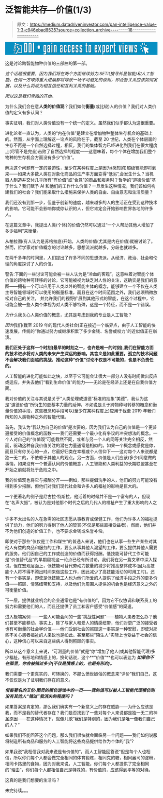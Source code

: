 # 泛智能共存—价值(1/3)

> 原文：<https://medium.datadriveninvestor.com/pan-intelligence-value-1-3-c946ebad8535?source=collection_archive---------18----------------------->

[![](img/ff548bf64d7807fcfadcf8fe6f2a539f.png)](http://www.track.datadriveninvestor.com/1B9E)

这是讨论跨智能物种价值的三部曲的第一部。

*这个话题很重要，因为我们将在两个方面继续努力:SETI(搜寻外星智能)和人工智能。任何一方取得重大进展都将导致一场不可避免的谈判，即泛智关系应该如何发展，以及什么将成为相互信任和互利关系的基础。*

*所以这是我们卑微的开始。*

为什么我们会在意**人类的价值观**？我们如何**衡量**(或比较)人的价值？我们对人类价值的定义有多认同？

事实证明，我们对人类价值没有一个统一的定义。虽然我们似乎都认为这很重要。

进化论者一直认为，人类的“内在价值”是建立在增加物种整体生存机会的基础上的。然而，从字面上理解这一论点的风险在于，截至 20 世纪，人类在个体层面的生存不再是一个自然选择过程，相反，我们的集体智力已经进化到我们在很大程度上(尽管不是完全)击败了自然选择的程度——这意味着，每个个体在增加我们整个物种的生存机会方面没有多少“价值”。

解决这个问题有一定的紧迫性，至少在某种程度上是因为(感知的)超级智能即将到来——如果大多数人类在对象化商品的生产率方面变得“低劣”,会发生什么？当机器人制造并交付几乎所有“有价值”或“合意”的商品和服务时？哲学的“道德价值”基于什么？我们赋予 AI 和他们的工作什么价值？一旦发生这种情况，我们该如何构建我们的社会？我们能采取什么措施来保护人类的自由、自由意志和生活质量？

我们还没有到那一步，但鉴于创新的速度，越来越多的人的生活正在受到这种技术的影响，它可能不会影响你或你认识的人，但它肯定会开始影响世界各地的许多人。

在这篇文章中，我提出人类(个体)的价值仍然可以通过“一个人帮助其他人增加了多少福利”来衡量。

从柏拉图(有人认为是苏格拉底)开始，人类的价值(尤其是内在价值)就被讨论了。然而，哲学家对价值概念的讨论越多，思想流派就越多，分歧也就越多。

在两千多年的时间里，人们提出了许多不同的思想流派，从经济、政治、社会和伦理的角度探讨了人的价值。

警告:下面的一些讨论可能会被一些人认为是“冷血的客观”。这意味着对智能个体价值的跨物种可转移的讨论，它可能被视为缺乏对人性的关注，这确实是我们的意图——拥有一个可以应用于人类以外的智能主体的概念，能够建立一个不仅在人类主导智能领域时可以使用的衡量标准，而且在这个时间范围之外，我们必须稍微放松对自己的关注， 并允许我们的视野扩展到其他形式的智能，在这个过程中，它可能会被一些人类个体视为对人类不够特殊，这是一个特征，而不是一个错误。

*为什么*我关心人类价值的概念，尤其是考虑到我的专业是人工智能？

*因为*我们(截至 2019 年的现代人类社会)正在接近一个临界点，由于人工智能的快速发展，传统的“你通过努力或继承积累了多少金钱、名誉或权力”的近似值正在崩溃。

**我们正处于这样一个时刻(最早的时刻之一，也许是唯一的时刻),我们在智能方面的技术进步将对人类的未来产生深远的影响。其含义是如此重要，孤立的技术问题不会解决我们面临的挑战，推动这种“价值”讨论不仅是不可能的，也是不负责任的。**

人工智能的进化可能如此之快，以至于它可能会让很大一部分人没有时间做出反应或适应，并失去他们“看到生命价值”的能力——无论是在经济上还是在自我价值方面。

我对价值的关注与其说是关于“人类伦理或道德”标准的抽象“美德”，我认为这是“道德价值”所衍生的更基本力量的延伸，不如说是关于跨物种可转移的概念和衡量价值的手段，这些概念和手段可以(至少在某种程度上)应用于截至 2019 年我们所知的人类物种之外的智能代理。

首先，我认为“我认为自己的价值”是次要的，因为我们认为自己的价值是一个更普遍接受的价值概念的函数——我们还需要一个最小化有争议的冲突想法的概念。一个人对自己的“价值观”可能截然不同，或者与另一个人的同等关注完全相反，然而，驱动这种自我价值关注的潜在力量通常是相似的。如果一个概念或感觉是你，而且只有你关心的一点，它最好归类在幸福或个人信仰下——这对每个人来说都是独一无二的，不依赖于其他人的观点。另一方面，价值是人们应该(多少)同意做的事情。如果没有一个普遍认同的价值概念，人工智能和人类利益的长期联盟甚至在开始之前就将处于危险之中。

我的价值观也将它与报酬分开——例如，那些提倡洗手的人，他们的努力可能没有得到多少报酬，但他们对我们现代社会和许多人的福祉的影响是巨大的。

一个更著名的例子是尼古拉·特斯拉，他活着的时候并不是一个富有的人，但现在“名声大振”，被认为是对他那个时代之后的几代人的福祉产生了重大影响的人之一。

许多不太出名的人在急需的社区志愿从事教育或保健工作，他们为许多人的福祉提供了动力，他们的努力得到了他人的赞赏(不仅是那些直接受益者)，然而，他们并不为他们创造的价值工作，也不要求金钱或名誉补偿。

即使对于那些“仅仅是工作和谋生”的普通人来说，他们也在从事一些生产某些对其他人有益的商品和服务的工作，要么从事其他人渴望的工作，要么提供其他人需要的服务。他们因自己的工作或创造的价值而获得报酬。低技能可替代工作可能是“价值替代品”的早期窥视这一论点已经有所讨论，我们将在另一篇文章中深入探讨。但在宏观层面上，低技能可替代劳动力数量的减少将推高整体成本(因为高技能个人将不得不腾出时间来做这些工作，因此减少了高技能活动的可用工时)。还有一个事实是，即使是低技能工人也为他们所爱的人提供了经济手段之外的更多价值——照顾、情感纽带和支持，以及他们为周围人提供的机会也是经济意义之外的可衡量价值。

下一层，提供就业机会的企业通常也是“有价值的”，因为它不仅协调和联系员工的努力和需要他们的人，而且还提供了员工和客户感受“价值感”的渠道。

进入极端案例——一些人可能会问的一些“挑战性问题”——植物人患者怎么办？他们甚至不能移动。事实上，除了与家人和爱人的情感纽带，他们对更广泛的接受者也有可衡量的社会学价值——他们受到社会的照顾这一事实是一种安慰，即使对那些不关心患者福祉的人来说也是如此。甚至那些“陌生人”实际上也受益于社会的信心，这种信心可以来自这些病人得到照顾的事实。

所以从这个意义上来说，“可测量的价值”就是“你”增加了他人(或其他智能代理)多少福祉，有形地和情感上的，换句话说，这个**“价值”**也可以表达为 ***如果你不在那里，你会被错过多少(不仅是情感上的，也是有形的)。***

我们需要一个更真实的、可转换的、不那么愤世嫉俗的概念来“评价”我们自己，这不仅仅是为了证明我们存在的意义。

***借鉴著名的艾伦·图灵的模仿游戏中的一页——我的值可以被人工智能代理模仿到没有其他人“错过”我消失的程度吗？***

如果答案是肯定的，那么我们确实有一个新意义上的存在威胁——为什么应该是我，而不是我的替代者存在？我们是否找到了一些对每个人来说都是独一无二的神圣原因——在这种情况下，就像儿歌“我们是特别的，因为我们是唯一像我们自己的人？”

如果我们不能回答这个问题，那么我们很快就会面临另一个问题——我们如何说服将制造所有商品和服务的人工智能将这些商品提供给作为个体的“我”?

如果我说“我相信我对我来说是有价值的”，而人工智能回答说“但是每个人也相信，所以你们每个人都会做完全相同的体育锻炼，相同克的糖，相同盎司的淀粉，相同卡路里的食物，因为对我来说，人工智能，你们每个人都提供了完全相同的“理由”，你们每个人都相信自己是特殊的，有价值的，应该得到平等的对待。

这真的是我们想要的生活吗？

未完待续。。。